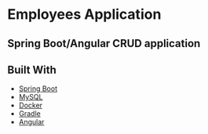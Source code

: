 Employees Application
===
## Spring Boot/Angular CRUD application

## Built With

* [Spring Boot](https://spring.io/projects/spring-boot)
* [MySQL](https://hub.docker.com/_/mysql)
* [Docker](https://www.docker.com/)
* [Gradle](https://gradle.org/)
* [Angular](https://cli.angular.io/)